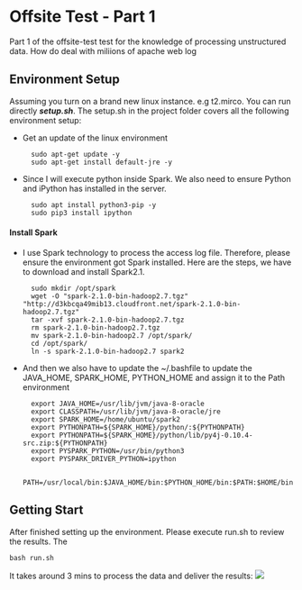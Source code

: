 # Offsite Test - Part 1
Part 1 of the offsite-test test for the knowledge of processing unstructured data. How do deal with miliions of apache web log

## Environment Setup 
Assuming you turn on a brand new linux instance. e.g t2.mirco. You can run directly ***setup.sh***. The setup.sh in the project folder covers all the following environment setup:

* Get an update of the linux environment 

        sudo apt-get update -y
        sudo apt-get install default-jre -y
    
* Since I will execute python inside Spark. We also need to ensure Python and iPython has installed in the server.

        sudo apt install python3-pip -y
        sudo pip3 install ipython

#### Install Spark 
* I use Spark technology to process the access log file. Therefore, please ensure the environment got Spark installed. Here are the steps, we have to download and install Spark2.1. 

        sudo mkdir /opt/spark
        wget -O "spark-2.1.0-bin-hadoop2.7.tgz" "http://d3kbcqa49mib13.cloudfront.net/spark-2.1.0-bin-hadoop2.7.tgz"
        tar -xvf spark-2.1.0-bin-hadoop2.7.tgz
        rm spark-2.1.0-bin-hadoop2.7.tgz
        mv spark-2.1.0-bin-hadoop2.7 /opt/spark/
        cd /opt/spark/
        ln -s spark-2.1.0-bin-hadoop2.7 spark2
    
* And then we also have to update the ~/.bashfile to update the JAVA_HOME, SPARK_HOME, PYTHON_HOME and assign it to the Path environment

        export JAVA_HOME=/usr/lib/jvm/java-8-oracle
        export CLASSPATH=/usr/lib/jvm/java-8-oracle/jre
        export SPARK_HOME=/home/ubuntu/spark2
        export PYTHONPATH=${SPARK_HOME}/python/:${PYTHONPATH}
        export PYTHONPATH=${SPARK_HOME}/python/lib/py4j-0.10.4-src.zip:${PYTHONPATH}
        export PYSPARK_PYTHON=/usr/bin/python3
        export PYSPARK_DRIVER_PYTHON=ipython
        
        PATH=/usr/local/bin:$JAVA_HOME/bin:$PYTHON_HOME/bin:$PATH:$HOME/bin


## Getting Start
After finished setting up the environment. Please execute run.sh to review the results. The 

    bash run.sh

It takes around 3 mins to process the data and deliver the results:
<img src="https://i.imgur.com/ad58715.png">

